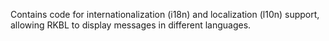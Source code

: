 Contains code for internationalization (i18n) and localization (l10n) support,
allowing RKBL to display messages in different languages.
